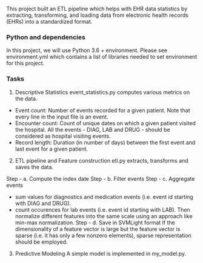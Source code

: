 This project built an ETL pipeline which helps with EHR data statistics by extracting, transforming, and loading data from electronic health records (EHRs) into a standardized format. 

### Python and dependencies
In this project, we will use Python 3.6 + environment. Please see environment.yml which contains a list of libraries needed to set environment for this project.

### Tasks
1. Descriptive Statistics
event_statistics.py computes various metrics on the data.
- Event count: Number of events recorded for a given patient. Note that every line in
the input file is an event.
- Encounter count: Count of unique dates on which a given patient visited the hospital. All the events - DIAG, LAB and DRUG - should be considered as hospital visiting events.
- Record length: Duration (in number of days) between the first event and last event
for a given patient.

2. ETL pipeline and Feature construction
etl.py extracts, transforms and saves the data.

Step - a. Compute the index date
Step - b. Filter events
Step - c. Aggregate events
- sum values for diagnostics and medication events (i.e. event id starting with DIAG
and DRUG).
- count occurences for lab events (i.e. event id starting with LAB).
Then normalize different features into the same scale using an approach like min-max normalization.
Step - d. Save in SVMLight format
If the dimensionality of a feature vector is large but the feature vector is sparse (i.e. it has only a few nonzero elements), sparse representation should be employed.

3. Predictive Modeling
A simple model is implemented in my_model.py. 
